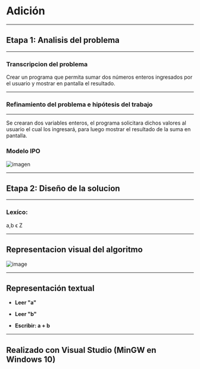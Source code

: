 # **Adición**
___

## **Etapa 1: Analisis del problema**
___

### **Transcripcion del problema**
Crear un programa que permita sumar dos números enteros ingresados por el usuario y mostrar en pantalla el resultado.
___

### **Refinamiento del problema e hipótesis del trabajo**
___

Se crearan dos variables enteros, el programa solicitara dichos valores al usuario el cual los ingresará, para luego mostrar el resultado de la suma en pantalla.

### Modelo IPO
![imagen](https://github.com/Jacevedo17/AED/blob/master/01-cppAdici%C3%B3n/imagenes/adicion.jpeg)
___

## **Etapa 2: Diseño de la solucion**
___

### **Lexíco:**

a,b ϵ Z
___

## **Representacion visual del algoritmo**
![image](https://github.com/Jacevedo17/AED/blob/master/01-cppAdici%C3%B3n/imagenes/Diagrama%20en%20blanco.jpeg)
___

## **Representación textual**
+ **Leer "a"**

+ **Leer "b"**

+ **Escribir: a + b**
___

## **Realizado con Visual Studio (MinGW en Windows 10)**
